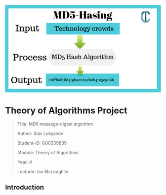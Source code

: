 <img src="https://github.com/SlavLuk/MD5/blob/master/md5.png"></img>

# Theory of Algorithms Project

>Title: MD5 message-digest algorithm
>
>Author: Slav Lukyanov
>
>Student-ID: G00339839
>
>Module: Theory of Algorithms
>
>Year: 4
>
>Lecturer: Ian McLoughlin

## Introduction



